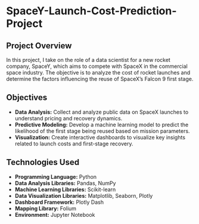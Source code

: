 # SpaceY-Launch-Cost-Prediction-Project

## Project Overview

In this project, I take on the role of a data scientist for a new rocket company, SpaceY, which aims to compete with SpaceX in the commercial space industry. The objective is to analyze the cost of rocket launches and determine the factors influencing the reuse of SpaceX’s Falcon 9 first stage.

## Objectives

- **Data Analysis:** Collect and analyze public data on SpaceX launches to understand pricing and recovery dynamics.
- **Predictive Modeling:** Develop a machine learning model to predict the likelihood of the first stage being reused based on mission parameters.
- **Visualization:** Create interactive dashboards to visualize key insights related to launch costs and first-stage recovery.

## Technologies Used

- **Programming Language:** Python
- **Data Analysis Libraries:** Pandas, NumPy
- **Machine Learning Libraries:** Scikit-learn
- **Data Visualization Libraries:** Matplotlib, Seaborn, Plotly
- **Dashboard Framework:** Plotly Dash
- **Mapping Library:** Folium
- **Environment:** Jupyter Notebook


